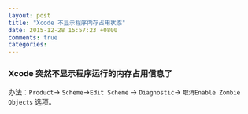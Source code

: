 ```yaml
---
layout: post
title: "Xcode 不显示程序内存占用状态"
date: 2015-12-28 15:57:23 +0800
comments: true
categories: 
---
```


### Xcode 突然不显示程序运行的内存占用信息了

办法：`Product`-> `Scheme`->`Edit Scheme` -> `Diagnostic`-> `取消Enable Zombie Objects` 选项。